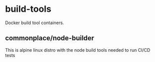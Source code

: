 # build-tools

Docker build tool containers.  

## commonplace/node-builder

This is alpine linux distro with the node build tools needed to run CI/CD tests

